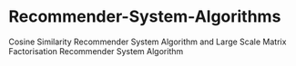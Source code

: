 # Recommender-System-Algorithms
Cosine Similarity Recommender System Algorithm and Large Scale Matrix Factorisation Recommender System Algorithm
